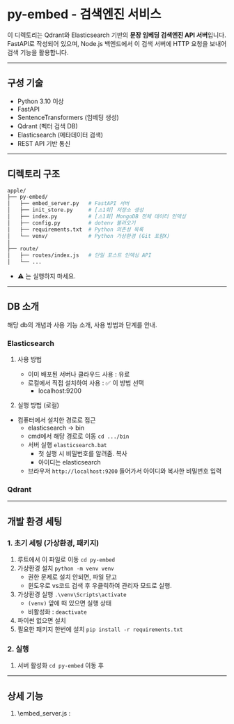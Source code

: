 # py-embed - 검색엔진 서비스

이 디렉토리는 Qdrant와 Elasticsearch 기반의 **문장 임베딩 검색엔진 API 서버**입니다.  
FastAPI로 작성되어 있으며, Node.js 백엔드에서 이 검색 서버에 HTTP 요청을 보내어 검색 기능을 활용합니다.

---

## 구성 기술

- Python 3.10 이상
- FastAPI
- SentenceTransformers (임베딩 생성)
- Qdrant (벡터 검색 DB)
- Elasticsearch (메타데이터 검색)
- REST API 기반 통신

---

## 디렉토리 구조

```bash
apple/
├── py-embed/
│   ├── embed_server.py   # FastAPI 서버
│   ├── init_store.py     # [⚠️1회] 저장소 생성
│   ├── index.py          # [⚠️1회] MongoDB 전체 데이터 인덱싱
│   ├── config.py         # dotenv 불러오기
│   ├── requirements.txt  # Python 의존성 목록
│   └── venv/             # Python 가상환경 (Git 포함X)
│
├── route/
│   ├── routes/index.js   # 단일 포스트 인덱싱 API
│   └── ...

```

- ⚠️ 는 실행하지 마세요.

---

## DB 소개

해당 db의 개념과 사용 기능 소개, 사용 방법과 단계를 안내.

### Elasticsearch

1. 사용 방법

   - 이미 배포된 서버나 클라우드 사용 : 유료
   - 로컬에서 직접 설치하여 사용 : ✅ 이 방법 선택
     - localhost:9200

2. 실행 방법 (로컬)

- 컴퓨터에서 설치한 경로로 접근
  - elasticsearch -> bin
  - cmd에서 해당 경로로 이동 `cd .../bin`
  - 서버 실행 `elasticsearch.bat`
    - 첫 실행 시 비밀번호를 알려줌. 복사
    - 아이디는 elasticsearch
  - 브라우저 `http://localhost:9200` 들어가서 아이디와 복사한 비밀번호 입력

### Qdrant

---

## 개발 환경 세팅

### 1. 초기 세팅 (가상환경, 패키지)

1. 루트에서 이 파일로 이동 `cd py-embed`
2. 가상환경 설치 `python -m venv venv`
   - 권한 문제로 설치 안되면, 파일 닫고
   - 윈도우로 vs코드 검색 후 우클릭하여 관리자 모드로 실행.
3. 가상환경 실행 `.\venv\Scripts\activate`
   - `(venv)` 앞에 떠 있으면 실행 상태
   - 비활성화 : `deactivate`
4. 파이썬 없으면 설치
5. 필요한 패키지 한번에 설치 `pip install -r requirements.txt`

### 2. 실행

1. 서버 활성화 `cd py-embed` 이동 후

---

## 상세 기능

1. \embed_server.js :
